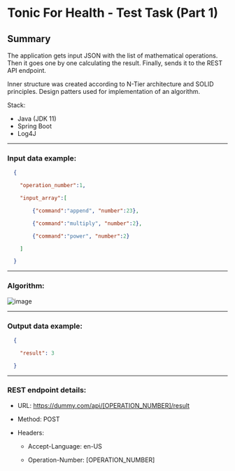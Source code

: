 # Tonic For Health - Test Task (Part 1)

## Summary

The application gets input JSON with the list of mathematical operations.
Then it goes one by one calculating the result.
Finally, sends it to the REST API endpoint.

Inner structure was created according to N-Tier architecture and SOLID principles.
Design patters used for implementation of an algorithm.

Stack:
- Java (JDK 11)
- Spring Boot
- Log4J
___

### Input data example:

```JSON
  {

    "operation_number":1,

    "input_array":[

        {"command":"append", "number":23},

        {"command":"multiply", "number":2},

        {"command":"power", "number":2}

    ]

  }
```
___

### Algorithm:

![image](https://i.ibb.co/hHqBysR/Screenshot-2022-05-30-at-21-57-06.png)
___

### Output data example:

```JSON
  {

    "result": 3

  }
```
___

### REST endpoint details:

- URL: https://dummy.com/api/[OPERATION_NUMBER]/result

- Method: POST

- Headers:

  - Accept-Language: en-US

  - Operation-Number: [OPERATION_NUMBER]
